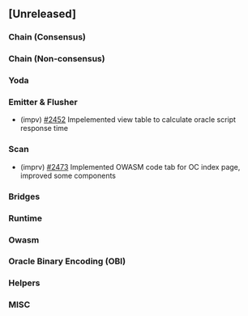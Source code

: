 <!--
(feat): New feature
(impv): Improvement / Enhancement
(docs): Documentation
(bugs): Bug fixes
(chore): Chore/cleanup work
-->

## [Unreleased]

### Chain (Consensus)

### Chain (Non-consensus)

### Yoda

### Emitter & Flusher

- (impv) [\#2452](https://github.com/bandprotocol/bandchain/pull/2452) Impelemented view table to calculate oracle script response time

### Scan

 - (imprv) [\#2473](https://github.com/bandprotocol/bandchain/pull/2473) Implemented OWASM code tab for OC index page, improved some components

### Bridges

### Runtime

### Owasm

### Oracle Binary Encoding (OBI)

### Helpers

### MISC
